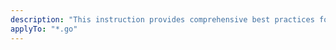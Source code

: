 ```yaml
---
description: "This instruction provides comprehensive best practices for developing robust, maintainable, and scalable applications using the Fiber web framework in Go. It covers code organization, performance, security, testing, and common pitfalls."
applyTo: "*.go"
---
```

